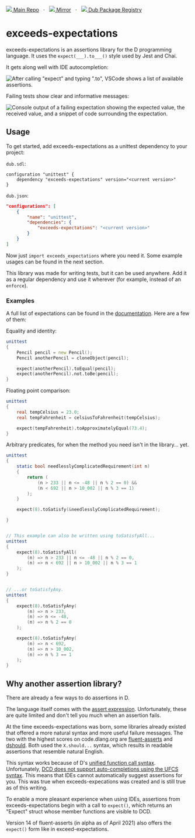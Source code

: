 [![](https://gitlab.com/andrej88/exceeds-expectations/-/raw/v0.4.3/readme-resources/gitlab-icon-rgb.svg) Main Repo](https://gitlab.com/andrej88/exceeds-expectations)   ·   [![](https://gitlab.com/andrej88/exceeds-expectations/-/raw/v0.4.3/readme-resources/github-icon.svg) Mirror](https://github.com/andrejp88/exceeds-expectations)   ·   [![](https://gitlab.com/andrej88/exceeds-expectations/-/raw/v0.4.3/readme-resources/dub-logo-small.png) Dub Package Registry](https://code.dlang.org/packages/exceeds-expectations)

# exceeds-expectations

exceeds-expectations is an assertions library for the D programming language. It uses the `expect(___).to___()` style used by Jest and Chai.

It gets along well with IDE autocompletion:

![After calling "expect" and typing ".to", VSCode shows a list of available assertions.](https://gitlab.com/andrej88/exceeds-expectations/-/raw/v0.4.2/readme-resources/ide-completion.png)

Failing tests show clear and informative messages:

![Console output of a failing expectation showing the expected value, the received value, and a snippet of code surrounding the expectation.](https://gitlab.com/andrej88/exceeds-expectations/-/raw/v0.4.2/readme-resources/toequals-failure.png)

## Usage

To get started, add exceeds-expectations as a unittest dependency to your project:

`dub.sdl`:

```sdl
configuration "unittest" {
    dependency "exceeds-expectations" version="<current version>"
}
```

`dub.json`:

```json
"configurations": [
    {
        "name": "unittest",
        "dependencies": {
            "exceeds-expectations": "<current version>"
        }
    }
]
```

Now just `import exceeds_expectations` where you need it. Some example usages can be found in the next section.

This library was made for writing tests, but it can be used anywhere. Add it as a regular dependency and use it wherever (for example, instead of an `enforce`).

### Examples

A full list of expectations can be found in the [documentation](https://exceeds-expectations.dpldocs.info/exceeds_expectations.expect.Expect.html). Here are a few of them:

Equality and identity:
```d
unittest
{
    Pencil pencil = new Pencil();
    Pencil anotherPencil = cloneObject(pencil);

    expect(anotherPencil).toEqual(pencil);
    expect(anotherPencil).not.toBe(pencil);
}
```

Floating point comparison:
```d
unittest
{
    real tempCelsius = 23.0;
    real tempFahrenheit = celsiusToFahrenheit(tempCelsius);

    expect(tempFahrenheit).toApproximatelyEqual(73.4);
}
```


Arbitrary predicates, for when the method you need isn't in the library... yet.

```d
unittest
{
    static bool needlesslyComplicatedRequirement(int n)
    {
        return (
            (n > 233 || n <= -48 || n % 2 == 0) &&
            (n < 692 || n > 10_002 || n % 3 == 1)
        );
    }

    expect(8).toSatisfy(&needlesslyComplicatedRequirement);

}


// This example can also be written using toSatisfyAll...
unittest
{    
    expect(8).toSatisfyAll(
        (n) => n > 233 || n <= -48 || n % 2 == 0,
        (n) => n < 692 || n > 10_002 || n % 3 == 1
    );
}


// ...or toSatisfyAny.
unittest
{
    expect(8).toSatisfyAny(
        (n) => n > 233,
        (n) => n <= -48,
        (n) => n % 2 == 0
    );

    expect(8).toSatisfyAny(
        (n) => n < 692,
        (n) => n > 10_002,
        (n) => n % 3 == 1
    );
}
```


## Why another assertion library?

There are already a few ways to do assertions in D.

The language itself comes with the [assert expression](https://dlang.org/spec/expression.html#AssertExpression). Unfortunately, these are quite limited and don't tell you much when an assertion fails.

At the time exceeds-expectations was born, some libraries already existed that offered a more natural syntax and more useful failure messages. The two with the highest scores on code.dlang.org are [fluent-asserts](https://code.dlang.org/packages/fluent-asserts) and [dshould](https://code.dlang.org/packages/dshould). Both used the `X.should...` syntax, which results in readable assertions that resemble natural English.

This syntax works because of D's [unified function call syntax](https://dlang.org/spec/function.html#pseudo-member). Unfortunately, [DCD does not support auto-completions using the UFCS syntax](https://github.com/dlang-community/DCD#status). This means that IDEs cannot automatically suggest assertions for you. This was true when exceeds-expecations was created and is still true as of this writing.

To enable a more pleasant experience when using IDEs, assertions from exceeds-expectations begin with a call to `expect()`, which returns an "Expect" struct whose member functions are visible to DCD.

Version 14 of fluent-asserts (in alpha as of April 2021) also offers the `expect()` form like in exceed-expectations.
